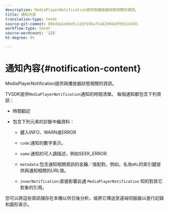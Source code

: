 ```yaml
---
description: MediaPlayerNotification提供與播放器狀態相關的資訊。
title: 通知內容
translation-type: tm+mt
source-git-commit: 89bdda1d4bd5c126f19ba75a819942df901183d1
workflow-type: tm+mt
source-wordcount: '125'
ht-degree: 0%

---
```



# 通知內容{#notification-content}

MediaPlayerNotification提供與播放器狀態相關的資訊。

TVSDK提供`MediaPlayerNotification`通知的時間清單。 每個通知都包含下列資訊：

* 時間戳記
* 包含下列元素的診斷中繼資料：

   * 鍵入INFO、WARN或ERROR
   * `code`:通知的數字表示。
   * `name`:通知的可人讀描述，例如SEEK_ERROR
   * `metadata`:包含通知相關資訊的金鑰／值配對。例如，名為`URL`的索引鍵提供與通知相關的URL值。

   * `innerNotification`:直接影響此通 `MediaPlayerNotification` 知的對其它對象的引用。

您可以將這些資訊儲存在本機以供日後分析，或將它傳送至遠端伺服器以進行記錄和圖形表示。
